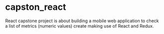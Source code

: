 # capston_react
React capstone project is about building a mobile web application to check a list of metrics (numeric values) create making use of React and Redux.

